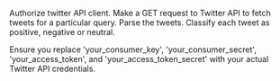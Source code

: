 Authorize twitter API client.
Make a GET request to Twitter API to fetch tweets for a particular query.
Parse the tweets. Classify each tweet as positive, negative or neutral.

Ensure you replace 'your_consumer_key', 'your_consumer_secret', 'your_access_token', and 'your_access_token_secret' with your actual Twitter API credentials.


